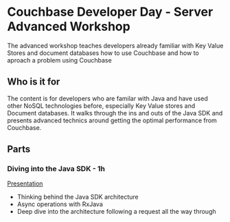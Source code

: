 Couchbase Developer Day - Server Advanced Workshop
==================================================

The advanced workshop teaches developers already familiar with Key Value Stores
and document databases how to use Couchbase and how to aproach a problem using
Couchbase

Who is it for
-------------

The content is for developers who are familar with Java and have used other
NoSQL technologies before, especially Key Value stores and Document databases.
It walks through the ins and outs of the Java SDK and presents advanced technics
around getting the optimal performance from Couchbase.

Parts
-----

### Diving into the Java SDK - 1h
[Presentation][1]
- Thinking behind the Java SDK architecture
- Async operations with RxJava
- Deep dive into the architecture following a request all the way through



[1]: ./presentations/diving_into_the_java_sdk.pptx

